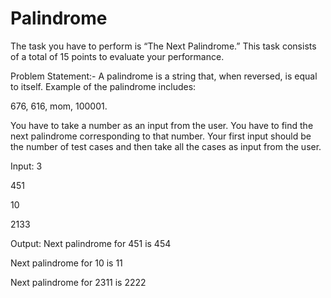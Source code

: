 # Palindrome


The task you have to perform is “The Next Palindrome.” This task consists of a total of 15 points to evaluate your performance.

Problem Statement:-
A palindrome is a string that, when reversed, is equal to itself. Example of the palindrome includes:

676, 616, mom, 100001.

You have to take a number as an input from the user. You have to find the next palindrome corresponding to that number.
Your first input should be the number of test cases and then take all the cases as input from the user.



Input:
3

451

10

2133

Output:
Next palindrome for 451 is 454

Next palindrome for 10 is 11

Next palindrome for 2311 is 2222
